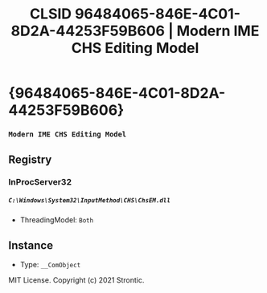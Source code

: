 ﻿---
title: "CLSID 96484065-846E-4C01-8D2A-44253F59B606 | Modern IME CHS Editing Model"
excerpt: What is COM-Object CLSID 96484065-846E-4C01-8D2A-44253F59B606?
---

# {96484065-846E-4C01-8D2A-44253F59B606}

### `Modern IME CHS Editing Model`

## Registry


### InProcServer32

##### `C:\Windows\System32\InputMethod\CHS\ChsEM.dll`
* ThreadingModel: `Both`

## Instance

* Type: `__ComObject`

MIT License. Copyright (c) 2021 Strontic.


